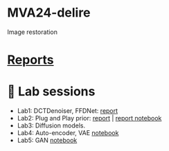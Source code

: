 # MVA24-delire
Image restoration

# [Reports](https://balthazarneveu.github.io/MVA24-delire/)


# :test_tube: Lab sessions
- Lab1: DCTDenoiser, FFDNet: [report](/TP_1/report_tp1.pdf)
- Lab2: Plug and Play prior:  [report](/TP_2/report_tp2.pdf) | [report notebook](/TP_2/report_tp2_neveu_balthazar.ipynb)
- Lab3: Diffusion models.
- Lab4: Auto-encoder, VAE [notebook](/TP_4/tp_4.ipynb)
- Lab5: GAN [notebook](/TP_5/tp_4.ipynb)